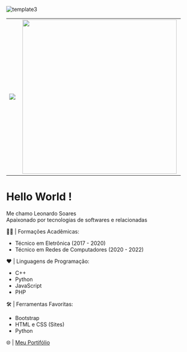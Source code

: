 ![template3](https://user-images.githubusercontent.com/62779334/112328291-f77aca00-8c94-11eb-885d-433ec9de3dbf.png)


<center>
  <table>
    <tr>
        <td><img heigth="100% auto;" align="left" src="https://github-readme-stats.vercel.app/api?username=leonardo-soares&theme=blueberry&include_all_commits=true&count_private=true"/></td>
       <td><img width="410px" align="left" src="https://github-readme-stats.vercel.app/api/top-langs/?username=leonardo-soares&layout=compact&theme=blueberry" /></td>
    </tr>  
  </table>
</center>  

# Hello World !
Me chamo Leonardo Soares <br>
Apaixonado por tecnologias de softwares e relacionadas

👨‍🎓 | Formações Acadêmicas:
  -  Técnico em Eletrônica (2017 - 2020) 
  -  Técnico em Redes de Computadores (2020 - 2022)
 
❤️ | Linguagens de Programação:
  - C++
  - Python 
  - JavaScript
  - PHP

🛠️ | Ferramentas Favoritas:
  - Bootstrap
  - HTML e CSS (Sites)
  - Python

🌐 | [Meu Portifólio](https://leonardo-soares.github.io/Leonardo-Soares/) 
